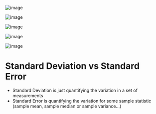 ![image](https://user-images.githubusercontent.com/60442877/188708191-daf92837-3925-4eb1-b84c-0b78e93b0560.png)

![image](https://user-images.githubusercontent.com/60442877/188709034-bf88fbfa-230b-452d-80c9-6a9cc0a5614c.png)

![image](https://user-images.githubusercontent.com/60442877/188709452-28109576-b624-4d25-9c79-16e5fea9e8d7.png)

![image](https://user-images.githubusercontent.com/60442877/188709580-7c8d69e3-a34e-41d1-94ec-ce66a5acfdb3.png)

![image](https://user-images.githubusercontent.com/60442877/188709748-d78882fe-4caa-493c-8f06-de4e98d819e4.png)

# Standard Deviation vs Standard Error

* Standard Deviation is just quantifying the variation in a set of measurements
* Standard Error is quantifying the variation for some sample statistic (sample mean, sample median or sample variance...)
